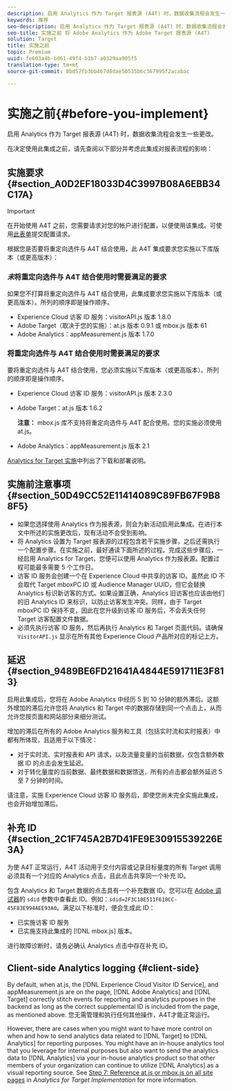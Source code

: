 ```yaml
---
description: 启用 Analytics 作为 Target 报表源 (A4T) 时，数据收集流程会发生一些更改。
keywords: 推荐
seo-description: 启用 Analytics 作为 Target 报表源 (A4T) 时，数据收集流程会发生一些更改。
seo-title: 实施之前 将 Adobe Analytics 作为 Adobe Target 报表源 (A4T)
solution: Target
title: 实施之前
topic: Premium
uuid: fe603a4b-bd61-49f4-b1b7-a0329aa905f5
translation-type: tm+mt
source-git-commit: 8bd57fb3bb467d8dae50535b6c367995f2acabac

---
```



# 实施之前{#before-you-implement}

启用 Analytics 作为 Target 报表源 (A4T) 时，数据收集流程会发生一些更改。

在决定使用此集成之前，请先查阅以下部分并考虑此集成对报表流程的影响：

## 实施要求 {#section_A0D2EF18033D4C3997B08A6EBB34C17A}

>[!IMPORTANT]
>
>在开始使用 A4T 之前，您需要请求对您的帐户进行配置，以便使用该集成。可使用[此表单](https://www.adobe.com/go/audiences)提交配置请求。

根据您是否要将重定向选件与 A4T 结合使用，此 A4T 集成要求您实施以下库版本（或更高版本）：

### *未*&#x200B;将重定向选件与 A4T 结合使用时需要满足的要求

如果您不打算将重定向选件与 A4T 结合使用，此集成要求您实施以下库版本（或更高版本）。所列的顺序即是操作顺序。

* Experience Cloud 访客 ID 服务：visitorAPI.js 版本 1.8.0
* Adobe Target（取决于您的实施）：at.js 版本 0.9.1 或 mbox.js 版本 61
* Adobe Analytics：appMeasurement.js 版本 1.7.0

### 将重定向选件与 A4T 结合使用时需要满足的要求

要将重定向选件与 A4T 结合使用，您必须实施以下库版本（或更高版本）。所列的顺序即是操作顺序。

* Experience Cloud 访客 ID 服务：visitorAPI.js 版本 2.3.0
* Adobe Target：at.js 版本 1.6.2

   **注意：** mbox.js 库不支持将重定向选件与 A4T 配合使用。您的实施必须使用 at.js。

* Adobe Analytics：appMeasurement.js 版本 2.1

[Analytics for Target 实施](https://marketing.adobe.com/resources/help/en_US/target/a4t/c_a4timplementation.html)中列出了下载和部署说明。

## 实施前注意事项 {#section_50D49CC52E11414089C89FB67F9B88F5}

* 如果您选择使用 Analytics 作为报表源，则会为新活动启用此集成。在进行本文中所述的实施更改后，现有活动不会受到影响。
* 将 Analytics 设置为 Target 报表源的过程包含若干实施步骤，之后还需执行一个配置步骤。在实施之前，最好通读下面所述的过程。完成这些步骤后，一经启用 Analytics for Target，您便可以使用 Analytics 作为报表源。配置过程可能最多需要 5 个工作日。
* 访客 ID 服务会创建一个在 Experience Cloud 中共享的访客 ID。虽然此 ID 不会取代 Target mboxPC ID 或 Audience Manager UUID，但它会替换 Analytics 标识新访客的方式。如果设置正确，Analytics 旧访客也应该由他们的旧 Analytics ID 来标识，以防止访客发生冲突。同样，由于 Target mboxPC ID 保持不变，因此在您升级到访客 ID 服务后，不会丢失任何 Target 访客配置文件数据。
* 必须先执行访客 ID 服务，然后再执行 Analytics 和 Target 页面代码。请确保 `VisitorAPI.js` 显示在所有其他 Experience Cloud 产品所对应的标记上方。

## 延迟 {#section_9489BE6FD21641A4844E591711E3F813}

启用此集成后，您将在 Adobe Analytics 中经历 5 到 10 分钟的额外滞后。这额外增加的滞后允许您将 Analytics 和 Target 中的数据存储到同一个点击上，从而允许您按页面和网站部分来细分测试。

增加的滞后在所有的 Adobe Analytics 服务和工具（包括实时流和实时报表）中都有所体现，且适用于以下情况：

* 对于实时流、实时报表和 API 请求，以及流量变量的当前数据，仅包含额外数据 ID 的点击会发生延迟。
* 对于转化量度的当前数据、最终数据和数据馈送，所有的点击都会额外延迟 5 至 7 分钟的时间。

请注意，实施 Experience Cloud 访客 ID 服务后，即使您尚未完全实施此集成，也会开始增加滞后。

## 补充 ID {#section_2C1F745A2B7D41FE9E30915539226E3A}

为使 A4T 正常运行，A4T 活动用于交付内容或记录目标量度的所有 Target 调用必须具有一个对应的 Analytics 点击，且此点击共享同一个补充 ID。

包含 Analytics 和 Target 数据的点击具有一个补充数据 ID。您可以在 [Adobe 调试器](https://marketing.adobe.com/resources/help/en_US/sc/implement/?f=debugger)的 `sdid` 参数中查看此 ID。例如：`sdid=2F3C18E511F618CC-45F83E994AEE93A0`。满足以下标准时，便会生成此 ID：

* 已实施访客 ID 服务
* 已实施支持此集成的 [!DNL mbox.js] 版本。

进行故障诊断时，请务必确认 Analytics 点击中存在补充 ID。

## Client-side Analytics logging {#client-side}

By default, when at.js, the [!DNL Experience Cloud Visitor ID Service], and appMeasurement.js are on the page, [!DNL Adobe Analytics] and [!DNL Target] correctly stitch events for reporting and analytics purposes in the backend as long as the correct supplemental ID is included from the page, as mentioned above. 您无需管理和执行任何其他操作，A4T才能正常运行。

However, there are cases when you might want to have more control on when and how to send analytics data related to [!DNL Target] to [!DNL Analytics] for reporting purposes. You might have an in-house analytics tool that you leverage for internal purposes but also want to send the analytics data to [!DNL Analytics] via your in-house analytics product so that other members of your organization can continue to utilize [!DNL Analytics] as a visual reporting source. See [Step 7: Reference at.js or mbox.js on all site pages](/help/c-integrating-target-with-mac/a4t/a4timplementation.md#step7) in *Analytics for Target Implementation* for more information.
